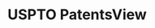 ---
bigquery: https://console.cloud.google.com/bigquery?p=patents-public-data&d=patentsview&page=dataset
citation: Attribution should be given to PatentsView for use, distribution, or derivative
  works.
code: https://github.com/CSSIP-AIR/PatentsView-Code-Snippets/
contributors: USPTO
cost: None
description: 'PatentsView includes US patent data including raw data (summaries, applications,
  pregrant applications), disambugations of inventors and assignees, and inventor
  gender estimates.  Also foreign priority data, # of figures and sheets, and government
  interest statements.'
documentation: https://patentsview.org/query/builder-faqs
last_edit: Mon, 04 Apr 2022 19:02:57 GMT
location: https://patentsview.org/
maintained_by: USPTO
record_creation_timestamp: 12/2/2020 17:20:46
schema_fields: '[''ipc_version_indicator'', ''term_grant'', ''county_fips'', ''name_last'',
  ''f371_date'', ''category'', ''applicant_type'', ''classification_status'', ''disamb_inventor_id_20180528'',
  ''rawinventor_id'', ''lname'', ''category_id'', ''num_figures'', ''section_id'',
  ''subsection_id'', ''group_id'', ''id'', ''disamb_inventor_id_20191008'', ''disamb_inventor_id_20171003'',
  ''subclass'', ''_371_date'', ''disamb_assignee_id_20200630'', ''lawyer_id'', ''country'',
  ''text'', ''title'', ''rawlocation_id'', ''state_fips'', ''name'', ''level_three'',
  ''withdrawn'', ''subgroup'', ''subcategory_id'', ''type'', ''f102_date'', ''mainclass_id'',
  ''male'', ''latitude'', ''location_id'', ''relkind'', ''dependent'', ''classification_level'',
  ''disamb_inventor_id_20170808'', ''main_group'', ''length'', ''country_transformed'',
  ''num_claims'', ''sequence'', ''action_date'', ''disamb_assignee_id_20191231'',
  ''subclass_id'', ''patent_id'', ''organization_id'', ''attribution_status'', ''term_extension'',
  ''assignee_id'', ''designation'', ''contract_award_number'', ''level_two'', ''county'',
  ''abstract'', ''disamb_inventor_id_20200331'', ''kind'', ''lapse_of_patent'', ''reldocno'',
  ''disamb_inventor_id_20200630'', ''latlong'', ''disclaimer_date'', ''gi_statement'',
  ''series_code'', ''term_disclaimer'', ''disamb_assignee_id_20191008'', ''classification_value'',
  ''variety'', ''rule_47'', ''field_title'', ''subgroup_id'', ''deceased'', ''rawassignee_id'',
  ''disamb_inventor_id_20181127'', ''citation_id'', ''application_id'', ''organization'',
  ''disamb_inventor_id_20191231'', ''publication_number'', ''sector_title'', ''rel_id'',
  ''state'', ''disamb_inventor_id_20190820'', ''role'', ''status'', ''section'', ''doctype'',
  ''num'', ''disamb_assignee_id_20200929'', ''inventor_id'', ''male_flag'', ''disamb_assignee_id_20190820'',
  ''group'', ''symbol_position'', ''latin_name'', ''num_sheets'', ''exemplary'', ''disamb_assignee_id_20190312'',
  ''classification_data_source'', ''number'', ''name_first'', ''disamb_inventor_id_20190312'',
  ''longitude'', ''city'', ''fname'', ''_102_date'', ''date'', ''doc_type'', ''ipc_class'',
  ''uuid'', ''filename'', ''disamb_inventor_id_20170307'', ''disamb_assignee_id_20181127'',
  ''disamb_inventor_id_20201229'', ''disamb_assignee_id_20200331'', ''disamb_inventor_id_20171226'',
  ''level_one'', ''field_id'', ''disamb_inventor_id_20200929'']'
shortname: patentsview
tags:
- disambiguation
- United States
- gender
terms_of_use: Creative Commons Attribution 4.0 International License.
timeframe: 1963-1999
title: USPTO PatentsView
uuid: cf1780b1-e265-4e49-8d1d-83b9cfe0fd9a
---